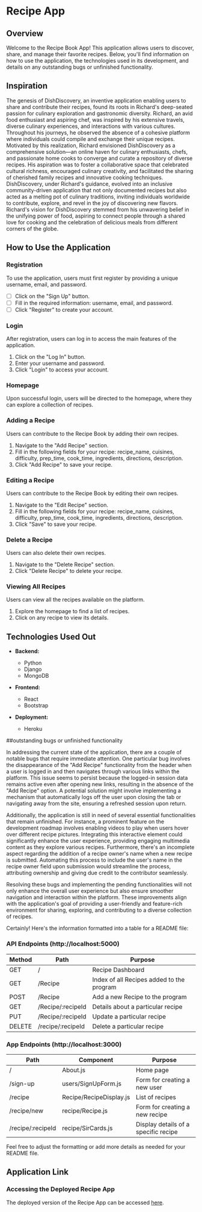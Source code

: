 # Recipe App

## Overview

Welcome to the Recipe Book App! This application allows users to discover, share, and manage their favorite recipes. Below, you'll find information on how to use the application, the technologies used in its development, and details on any outstanding bugs or unfinished functionality.

## Inspiration

The genesis of DishDiscovery, an inventive application enabling users to share and contribute their recipes, found its roots in Richard's deep-seated passion for culinary exploration and gastronomic diversity. Richard, an avid food enthusiast and aspiring chef, was inspired by his extensive travels, diverse culinary experiences, and interactions with various cultures. Throughout his journeys, he observed the absence of a cohesive platform where individuals could compile and exchange their unique recipes. Motivated by this realization, Richard envisioned DishDiscovery as a comprehensive solution—an online haven for culinary enthusiasts, chefs, and passionate home cooks to converge and curate a repository of diverse recipes. His aspiration was to foster a collaborative space that celebrated cultural richness, encouraged culinary creativity, and facilitated the sharing of cherished family recipes and innovative cooking techniques. DishDiscovery, under Richard's guidance, evolved into an inclusive community-driven application that not only documented recipes but also acted as a melting pot of culinary traditions, inviting individuals worldwide to contribute, explore, and revel in the joy of discovering new flavors. Richard's vision for DishDiscovery stemmed from his unwavering belief in the unifying power of food, aspiring to connect people through a shared love for cooking and the celebration of delicious meals from different corners of the globe.

## How to Use the Application

### Registration

To use the application, users must first register by providing a unique username, email, and password.

- [ ] Click on the \"Sign Up\" button.
- [ ] Fill in the required information: username, email, and password.
- [ ] Click \"Register\" to create your account.

### Login

After registration, users can log in to access the main features of the application.

1. Click on the \"Log In\" button.
2. Enter your username and password.
3. Click \"Login\" to access your account.

### Homepage

Upon successful login, users will be directed to the homepage, where they can explore a collection of recipes.

### Adding a Recipe

Users can contribute to the Recipe Book by adding their own recipes.

1. Navigate to the \"Add Recipe\" section.
2. Fill in the following fields for your recipe: recipe_name, cuisines, difficulty, prep_time, cook_time, ingredients, directions, description.
3. Click \"Add Recipe\" to save your recipe.

### Editing a Recipe

Users can contribute to the Recipe Book by editing their own recipes.

1. Navigate to the \"Edit Recipe\" section.
2. Fill in the following fields for your recipe: recipe_name, cuisines, difficulty, prep_time, cook_time, ingredients, directions, description.
3. Click \"Save\" to save your recipe.

### Delete a Recipe

Users can also delete their own recipes.

1. Navigate to the \"Delete Recipe\" section.
2. Click \"Delete Recipe\" to delete your recipe.

### Viewing All Recipes

Users can view all the recipes available on the platform.

1. Explore the homepage to find a list of recipes.
2. Click on any recipe to view its details.

## Technologies Used Out 

- **Backend:**
  - Python
  - Django
  - MongoDB

- **Frontend:**
  - React
  - Bootstrap

- **Deployment:**
  - Heroku

 ##outstanding bugs or unfinished functionality
 
In addressing the current state of the application, there are a couple of notable bugs that require immediate attention. One particular bug involves the disappearance of the "Add Recipe" functionality from the header when a user is logged in and then navigates through various links within the platform. This issue seems to persist because the logged-in session data remains active even after opening new links, resulting in the absence of the "Add Recipe" option. A potential solution might involve implementing a mechanism that automatically logs off the user upon closing the tab or navigating away from the site, ensuring a refreshed session upon return.

Additionally, the application is still in need of several essential functionalities that remain unfinished. For instance, a prominent feature on the development roadmap involves enabling videos to play when users hover over different recipe pictures. Integrating this interactive element could significantly enhance the user experience, providing engaging multimedia content as they explore various recipes. Furthermore, there's an incomplete aspect regarding the addition of a recipe owner's name when a new recipe is submitted. Automating this process to include the user's name in the recipe owner field upon submission would streamline the process, attributing ownership and giving due credit to the contributor seamlessly.

Resolving these bugs and implementing the pending functionalities will not only enhance the overall user experience but also ensure smoother navigation and interaction within the platform. These improvements align with the application's goal of providing a user-friendly and feature-rich environment for sharing, exploring, and contributing to a diverse collection of recipes.

Certainly! Here's the information formatted into a table for a README file:

### API Endpoints (http://localhost:5000)

| Method | Path               | Purpose                                    |
|--------|--------------------|--------------------------------------------|
| GET    | /                  | Recipe Dashboard                           |
| GET    | /Recipe            | Index of all Recipes added to the program |
| POST   | /Recipe            | Add a new Recipe to the program            |
| GET    | /Recipe/:recipeId  | Details about a particular recipe          |
| PUT    | /Recipe/:recipeId  | Update a particular recipe                  |
| DELETE | /recipe/:recipeId  | Delete a particular recipe                 |

### App Endpoints (http://localhost:3000)

| Path          | Component                | Purpose                                   |
|---------------|--------------------------|-------------------------------------------|
| /             | About.js                 | Home page                                 |
| /sign-up      | users/SignUpForm.js      | Form for creating a new user               |
| /recipe       | Recipe/RecipeDisplay.js  | List of recipes                           |
| /recipe/new   | recipe/Recipe.js         | Form for creating a new recipe             |
| /recipe/:recipeId | recipe/SirCards.js   | Display details of a specific recipe      |

Feel free to adjust the formatting or add more details as needed for your README file.

## Application Link

### Accessing the Deployed Recipe App

The deployed version of the Recipe App can be accessed [here](https://frontend-cusiner-app-f11a7786b2e3.herokuapp.com/about).


